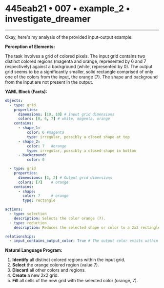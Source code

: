 # 445eab21 • 007 • example_2 • investigate_dreamer

---
Okay, here's my analysis of the provided input-output example:

**Perception of Elements:**

The task involves a grid of colored pixels. The input grid contains two distinct colored regions (magenta and orange, represented by 6 and 7 respectively) against a background (white, represented by 0). The output grid seems to be a significantly smaller, solid rectangle comprised of only one of the colors from the input, the orange (7). The shape and background from the input are not present in the output.

**YAML Block (Facts):**



```yaml
objects:
  - type: grid
    properties:
      dimensions: [10, 10] # Input grid dimensions
      colors: [0, 6, 7] # white, magenta, orange
    contains:
      - shape_1:
          color: 6 #magenta
          type: irregular, possibly a closed shape at top
      - shape_2:
          color: 7   #orange
          type: irregular, possibly a closed shape in bottom
      - background:
          color: 0

  - type: grid
    properties:
      dimensions: [2, 2] # Output grid dimensions
      colors: [7]    # orange
    contains:
      - shape:
        color: 7     # orange
        type: rectangle

actions:
  - type: selection
    description: Selects the color orange (7).
  - type: reduction
    description: Reduces the selected shape or color to a 2x2 rectangle.

relationships:
  - input_contains_output_color: True # The output color exists within input
```



**Natural Language Program:**

1.  **Identify** all distinct colored regions within the input grid.
2.  **Select** the orange colored region (value 7).
3.  **Discard** all other colors and regions.
4.  **Create** a new 2x2 grid.
5.  **Fill** all cells of the new grid with the selected color (orange, 7).

